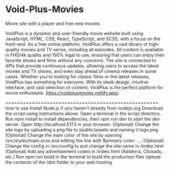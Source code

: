 # Void-Plus-Movies
Movie site with a player and free new movies


VoidPlus is a dynamic and user-friendly movie website built using JavaScript, HTML, CSS, React, TypeScript, and SCSS, with a focus on the front-end. As a free online platform, VoidPlus offers a vast library of high-quality movies and TV series, including all episodes. All content is available in FHD/4k quality and 100% legal to use, ensuring that users can enjoy their favorite shows and films without any concerns.
The site is connected to APIs that provide continuous updates, allowing users to access the latest movies and TV shows, and even stay ahead of cinema releases in some cases. Whether you're looking for classic films or the latest releases, VoidPlus has something for everyone. With its sleek design, intuitive interface, and vast selection of content, VoidPlus is the perfect platform for movie enthusiasts.
https://voidplusmovies.netlify.app/



====================================================
how to use
Install Node.js if you haven't already from nodejs.org
Download the script using instructions above.
Open a terminal in the script directory.
Run npm install to install dependencies, then npm run dev to start the dev server.
Open http://localhost:5173 in your browser.
(Optional) Change the site logo by uploading a png file to /public/assets and naming it logo.png
(Optional) Change the main color of the site by opening /src/styles/main.scss and editing the line with $primary-color: ...;
(Optional) Change the config in /src/config.ts and change the site name in /index.html
(Optional) Add any advertisement codes in /index.html (Adsterra, Clickadu, etc.)
Run npm run build in the terminal to build the production files
Upload the contents of the /dist folder to your web hosting.
